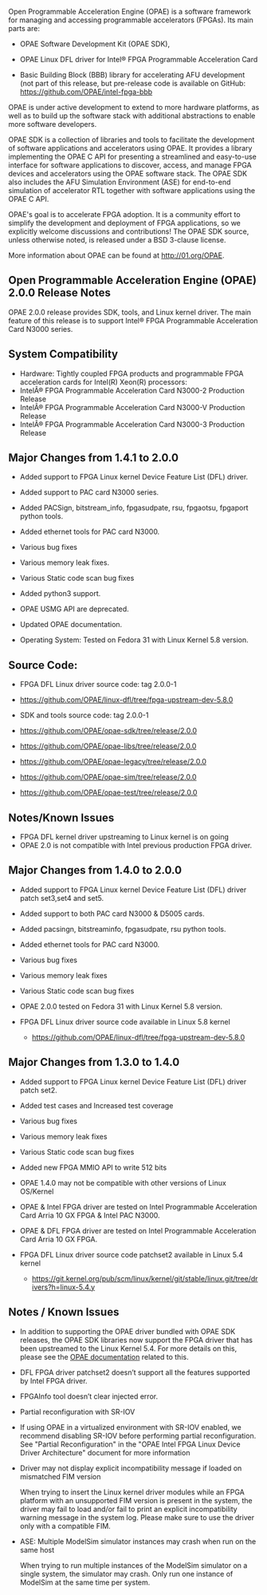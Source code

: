Open Programmable Acceleration Engine (OPAE) is a software framework for managing and accessing programmable accelerators (FPGAs). Its main parts are:

-   OPAE Software Development Kit (OPAE SDK),

-   OPAE Linux DFL driver for Intel® FPGA Programmable Acceleration Card

-   Basic Building Block (BBB) library for accelerating AFU
    development (not part of this release, but pre-release code is
    available on GitHub: https://github.com/OPAE/intel-fpga-bbb

OPAE is under active development to extend to more hardware platforms, as well as to build up the software stack with additional abstractions to enable more software developers.

OPAE SDK is a collection of libraries and tools to facilitate the development of software applications and accelerators using OPAE. It provides a library implementing the OPAE C API for presenting a streamlined and easy-to-use interface for software applications to discover, access, and manage FPGA devices and accelerators using the OPAE software stack. The OPAE SDK also includes the AFU Simulation Environment (ASE) for end-to-end simulation of accelerator RTL together with software applications using the OPAE C API.

OPAE\'s goal is to accelerate FPGA adoption. It is a community effort to simplify the development and deployment of FPGA applications, so we explicitly welcome discussions and contributions! The OPAE SDK source, unless otherwise noted, is released under a BSD 3-clause license.

More information about OPAE can be found
at http://01.org/OPAE.



Open Programmable Acceleration Engine (OPAE) 2.0.0 Release Notes
----------------------------------------------------------------------------------------------------------------------

OPAE 2.0.0 release provides SDK, tools, and Linux kernel driver.  The main feature of this release is to support Intel®  FPGA Programmable Acceleration Card N3000 series.

System Compatibility
--------------------
-   Hardware: Tightly coupled FPGA products and programmable FPGA  acceleration cards for Intel(R) Xeon(R) processors:
- IntelÂ® FPGA Programmable Acceleration Card N3000-2 Production Release
- IntelÂ® FPGA Programmable Acceleration Card N3000-V Production Release
- IntelÂ® FPGA Programmable Acceleration Card N3000-3 Production Release


Major Changes from 1.4.1 to 2.0.0
---------------------------------
- Added support to FPGA Linux kernel Device Feature List (DFL) driver.
- Added support to PAC card N3000 series.
- Added PACSign, bitstream_info, fpgasudpate, rsu, fpgaotsu, fpgaport  python tools.
- Added ethernet tools for PAC card N3000.
- Various bug fixes
- Various memory leak fixes.
- Various Static code scan bug fixes
- Added python3 support.
- OPAE USMG API are deprecated.
- Updated OPAE documentation.   

-   Operating System: Tested on Fedora 31 with Linux Kernel 5.8 version.

Source Code:
------------
-   FPGA DFL Linux driver source code:  tag  2.0.0-1
- https://github.com/OPAE/linux-dfl/tree/fpga-upstream-dev-5.8.0

-   SDK and tools source code:  tag 2.0.0-1
- https://github.com/OPAE/opae-sdk/tree/release/2.0.0
- https://github.com/OPAE/opae-libs/tree/release/2.0.0
- https://github.com/OPAE/opae-legacy/tree/release/2.0.0
- https://github.com/OPAE/opae-sim/tree/release/2.0.0
- https://github.com/OPAE/opae-test/tree/release/2.0.0

Notes/Known Issues
------------------
- FPGA DFL kernel driver upstreaming to Linux kernel is on going
- OPAE 2.0 is not compatible with Intel previous production FPGA driver.


Major Changes from 1.4.0 to 2.0.0
----------------------------------

- Added support to FPGA Linux kernel Device Feature List (DFL) driver patch set3,set4 and set5.
- Added support to both PAC card N3000 & D5005 cards.
- Added pacsingn, bitstreaminfo, fpgasudpate, rsu  python tools.
- Added ethernet tools for PAC card N3000.
- Various bug fixes
- Various memory leak fixes
- Various Static code scan bug fixes

- OPAE 2.0.0 tested on Fedora 31  with Linux Kernel 5.8 version.

- FPGA DFL Linux driver source code available in Linux 5.8 kernel
   - https://github.com/OPAE/linux-dfl/tree/fpga-upstream-dev-5.8.0



Major Changes from 1.3.0 to 1.4.0
----------------------------------

- Added support to FPGA Linux kernel Device Feature List (DFL) driver patch set2.
- Added test cases and Increased test coverage
- Various bug fixes
- Various memory leak fixes
- Various Static code scan bug fixes
- Added new FPGA MMIO API to write 512 bits

- OPAE 1.4.0 may not be compatible with other versions of Linux OS/Kernel

- OPAE & Intel FPGA driver are tested on Intel Programmable Acceleration Card Arria 10 GX FPGA & Intel PAC N3000.

- OPAE & DFL FPGA driver are tested on Intel Programmable Acceleration Card Arria 10 GX FPGA.

- FPGA DFL Linux driver source code patchset2 available in Linux 5.4 kernel
   - https://git.kernel.org/pub/scm/linux/kernel/git/stable/linux.git/tree/drivers?h=linux-5.4.y


Notes / Known Issues
--------------------

- In addition to supporting the OPAE driver bundled with OPAE SDK releases, the OPAE SDK libraries now
support the FPGA driver that has been upstreamed to the Linux Kernel 5.4.
For more details on this, please see the [OPAE documentation](https://opae.github.io/1.4.0/docs/fpga_dfl_drv/fpga_dfl_drv.html) related to this.

- DFL FPGA driver patchset2 doesn’t support all the features supported by Intel FPGA driver.

- FPGAInfo tool doesn’t clear injected error.

- Partial reconfiguration with SR-IOV

- If using OPAE in a virtualized environment with SR-IOV enabled, we recommend disabling SR-IOV before performing partial reconfiguration. See "Partial Reconfiguration" in the "OPAE Intel FPGA Linux Device Driver Architecture" document for more information

- Driver may not display explicit incompatibility message if loaded on mismatched FIM version

    When trying to insert the Linux kernel driver modules while an FPGA platform with an unsupported FIM version is present in the system, the driver may fail to load and/or fail to print an explicit incompatibility warning message in the system log. Please make sure to use the driver only with a compatible FIM.

- ASE: Multiple ModelSim simulator instances may crash when run on the same host

    When trying to run multiple instances of the ModelSim simulator on a single system, the simulator may crash. Only run one instance of ModelSim at the same time per system.
